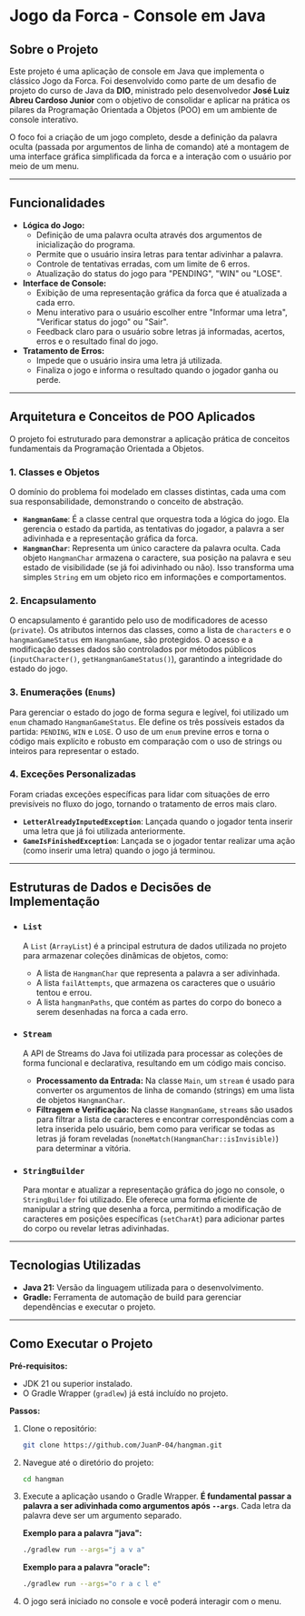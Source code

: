 # Jogo da Forca - Console em Java

## Sobre o Projeto

Este projeto é uma aplicação de console em Java que implementa o clássico Jogo da Forca. Foi desenvolvido como parte de um desafio de projeto do curso de Java da **DIO**, ministrado pelo desenvolvedor **José Luiz Abreu Cardoso Junior** com o objetivo de consolidar e aplicar na prática os pilares da Programação Orientada a Objetos (POO) em um ambiente de console interativo.

O foco foi a criação de um jogo completo, desde a definição da palavra oculta (passada por argumentos de linha de comando) até a montagem de uma interface gráfica simplificada da forca e a interação com o usuário por meio de um menu.

---

## Funcionalidades

* **Lógica do Jogo:**
    * Definição de uma palavra oculta através dos argumentos de inicialização do programa.
    * Permite que o usuário insira letras para tentar adivinhar a palavra.
    * Controle de tentativas erradas, com um limite de 6 erros.
    * Atualização do status do jogo para "PENDING", "WIN" ou "LOSE".
* **Interface de Console:**
    * Exibição de uma representação gráfica da forca que é atualizada a cada erro.
    * Menu interativo para o usuário escolher entre "Informar uma letra", "Verificar status do jogo" ou "Sair".
    * Feedback claro para o usuário sobre letras já informadas, acertos, erros e o resultado final do jogo.
* **Tratamento de Erros:**
    * Impede que o usuário insira uma letra já utilizada.
    * Finaliza o jogo e informa o resultado quando o jogador ganha ou perde.

---

## Arquitetura e Conceitos de POO Aplicados

O projeto foi estruturado para demonstrar a aplicação prática de conceitos fundamentais da Programação Orientada a Objetos.

### 1. Classes e Objetos
O domínio do problema foi modelado em classes distintas, cada uma com sua responsabilidade, demonstrando o conceito de abstração.
* **`HangmanGame`**: É a classe central que orquestra toda a lógica do jogo. Ela gerencia o estado da partida, as tentativas do jogador, a palavra a ser adivinhada e a representação gráfica da forca.
* **`HangmanChar`**: Representa um único caractere da palavra oculta. Cada objeto `HangmanChar` armazena o caractere, sua posição na palavra e seu estado de visibilidade (se já foi adivinhado ou não). Isso transforma uma simples `String` em um objeto rico em informações e comportamentos.

### 2. Encapsulamento
O encapsulamento é garantido pelo uso de modificadores de acesso (`private`). Os atributos internos das classes, como a lista de `characters` e o `hangmanGameStatus` em `HangmanGame`, são protegidos. O acesso e a modificação desses dados são controlados por métodos públicos (`inputCharacter()`, `getHangmanGameStatus()`), garantindo a integridade do estado do jogo.

### 3. Enumerações (`Enums`)
Para gerenciar o estado do jogo de forma segura e legível, foi utilizado um `enum` chamado `HangmanGameStatus`. Ele define os três possíveis estados da partida: `PENDING`, `WIN` e `LOSE`. O uso de um `enum` previne erros e torna o código mais explícito e robusto em comparação com o uso de strings ou inteiros para representar o estado.

### 4. Exceções Personalizadas
Foram criadas exceções específicas para lidar com situações de erro previsíveis no fluxo do jogo, tornando o tratamento de erros mais claro.
* **`LetterAlreadyInputedException`**: Lançada quando o jogador tenta inserir uma letra que já foi utilizada anteriormente.
* **`GameIsFinishedException`**: Lançada se o jogador tentar realizar uma ação (como inserir uma letra) quando o jogo já terminou.

---

## Estruturas de Dados e Decisões de Implementação

* ### `List`
    A `List` (`ArrayList`) é a principal estrutura de dados utilizada no projeto para armazenar coleções dinâmicas de objetos, como:
    * A lista de `HangmanChar` que representa a palavra a ser adivinhada.
    * A lista `failAttempts`, que armazena os caracteres que o usuário tentou e errou.
    * A lista `hangmanPaths`, que contém as partes do corpo do boneco a serem desenhadas na forca a cada erro.

* ### `Stream`
    A API de Streams do Java foi utilizada para processar as coleções de forma funcional e declarativa, resultando em um código mais conciso.
    * **Processamento da Entrada:** Na classe `Main`, um `stream` é usado para converter os argumentos de linha de comando (strings) em uma lista de objetos `HangmanChar`.
    * **Filtragem e Verificação:** Na classe `HangmanGame`, `streams` são usados para filtrar a lista de caracteres e encontrar correspondências com a letra inserida pelo usuário, bem como para verificar se todas as letras já foram reveladas (`noneMatch(HangmanChar::isInvisible)`) para determinar a vitória.

* ### `StringBuilder`
    Para montar e atualizar a representação gráfica do jogo no console, o `StringBuilder` foi utilizado. Ele oferece uma forma eficiente de manipular a string que desenha a forca, permitindo a modificação de caracteres em posições específicas (`setCharAt`) para adicionar partes do corpo ou revelar letras adivinhadas.

---

## Tecnologias Utilizadas

* **Java 21:** Versão da linguagem utilizada para o desenvolvimento.
* **Gradle:** Ferramenta de automação de build para gerenciar dependências e executar o projeto.

---

## Como Executar o Projeto

**Pré-requisitos:**
* JDK 21 ou superior instalado.
* O Gradle Wrapper (`gradlew`) já está incluído no projeto.

**Passos:**

1.  Clone o repositório:
    ```bash
    git clone https://github.com/JuanP-04/hangman.git
    ```

2.  Navegue até o diretório do projeto:
    ```bash
    cd hangman
    ```

3.  Execute a aplicação usando o Gradle Wrapper. **É fundamental passar a palavra a ser adivinhada como argumentos após `--args`**. Cada letra da palavra deve ser um argumento separado.

    **Exemplo para a palavra "java":**
    ```bash
    ./gradlew run --args="j a v a"
    ```

    **Exemplo para a palavra "oracle":**
    ```bash
    ./gradlew run --args="o r a c l e"
    ```

4.  O jogo será iniciado no console e você poderá interagir com o menu.
